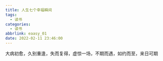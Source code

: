 ```yaml
---
title: 人生七个幸福瞬间
tags:
  - 读书
categories:
  - 读书
abbrlink: eaasy_01
date: 2022-02-11 23:46:00
---
```


大病初愈，久别重逢，失而复得，虚惊一场，不期而遇，如约而至，来日可期
